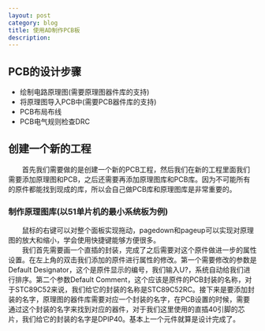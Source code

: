 ```yaml
---
layout: post
category: blog
title: 使用AD制作PCB板
description: 
---
```


## PCB的设计步骤
- 绘制电路原理图(需要原理图器件库的支持)
- 将原理图导入PCB中(需要PCB器件库的支持)
- PCB布局布线
- PCB电气规则检查DRC

## 创建一个新的工程
　　首先我们需要做的是创建一个新的PCB工程，然后我们在新的工程里面我们需要添加原理图和PCB，之后还需要再添加原理图库和PCB库。因为不可能所有的原件都能找到现成的库，所以会自己做PCB库和原理图库是非常重要的。

### 制作原理图库(以51单片机的最小系统板为例)
　　鼠标的右键可以对整个面板实现拖动，pagedown和pageup可以实现对原理图的放大和缩小，学会使用快捷键能够方便很多。<br>
　　我们首先需要画一个直插的封装，完成了之后需要对这个原件做进一步的属性设置。在左上角的双击我们添加的原件进行属性的修改。第一个需要修改的参数是Default Designator，这个是原件显示的编号，我们输入U?，系统自动给我们进行排序。第二个参数Default Comment，这个应该是原件的PCB封装的名称，对于STC89C52来说，我们给它的封装的名称是STC89C52RC。接下来是要添加封装的名字，原理图的器件库需要对应一个封装的名字，在PCB设置的时候，需要通过这个封装的名字来找到对应的器件，对于我们这里使用的直插40引脚的芯片，我们给它的封装的名字是DPIP40。基本上一个元件就算是设计完成了。